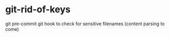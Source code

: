 # git-rid-of-keys
git pre-commit git hook to check for sensitive filenames (content parsing to come)
